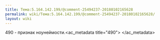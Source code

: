 ```yaml
---
title: Тема:5.164.142.199/@comment-25494237-20180102165628
permalink: wiki/Тема:5.164.142.199/@comment-25494237-20180102165628/
layout: wiki
---
```


490 - признак ноунеймости.<ac_metadata title="490"> </ac_metadata>
